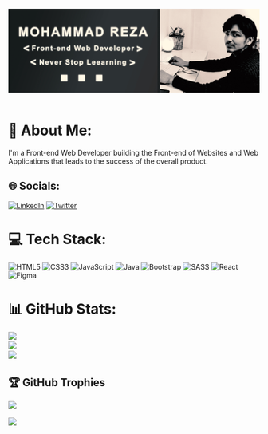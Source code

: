 [![Mohammad Reza's GitHub Banner](./image/banner.jpg)](https://alirezayoom.vercel.app/)
<br><br>

# 💫 About Me:

I'm a Front-end Web Developer building the Front-end of Websites and Web Applications that leads to the success of the overall product.

## 🌐 Socials:

[![LinkedIn](https://img.shields.io/badge/LinkedIn-%230077B5.svg?logo=linkedin&logoColor=white)](https://linkedin.com/in/mohammad2003mrz) [![Twitter](https://img.shields.io/badge/Twitter-%231DA1F2.svg?logo=Twitter&logoColor=white)](https://twitter.com/@EbrahimiGhorban)

# 💻 Tech Stack:

![HTML5](https://img.shields.io/badge/html5-%23E34F26.svg?style=for-the-badge&logo=html5&logoColor=white) ![CSS3](https://img.shields.io/badge/css3-%231572B6.svg?style=for-the-badge&logo=css3&logoColor=white) ![JavaScript](https://img.shields.io/badge/javascript-%23323330.svg?style=for-the-badge&logo=javascript&logoColor=%23F7DF1E) ![Java](https://img.shields.io/badge/java-%23ED8B00.svg?style=for-the-badge&logo=java&logoColor=white) ![Bootstrap](https://img.shields.io/badge/bootstrap-%23563D7C.svg?style=for-the-badge&logo=bootstrap&logoColor=white) ![SASS](https://img.shields.io/badge/SASS-hotpink.svg?style=for-the-badge&logo=SASS&logoColor=white) ![React](https://img.shields.io/badge/react-%2320232a.svg?style=for-the-badge&logo=react&logoColor=%2361DAFB) ![Figma](https://img.shields.io/badge/figma-%23F24E1E.svg?style=for-the-badge&logo=figma&logoColor=white)

# 📊 GitHub Stats:

![](https://github-readme-stats.vercel.app/api?username=mohammad2003mrz&theme=dark&hide_border=false&include_all_commits=true&count_private=true)<br/>
![](https://github-readme-streak-stats.herokuapp.com/?user=mohammad2003mrz&theme=dark&hide_border=false)<br/>
![](https://github-readme-stats.vercel.app/api/top-langs/?username=mohammad2003mrz&theme=dark&hide_border=false&include_all_commits=true&count_private=true&layout=compact)

## 🏆 GitHub Trophies

![](https://github-profile-trophy.vercel.app/?username=mohammad2003mrz&theme=juicyfresh&no-frame=false&no-bg=true&margin-w=4)

[![](https://visitcount.itsvg.in/api?id=mohammad2003mrz&icon=0&color=3)](https://visitcount.itsvg.in)

<!-- Proudly created with GPRM ( https://gprm.itsvg.in ) -->
